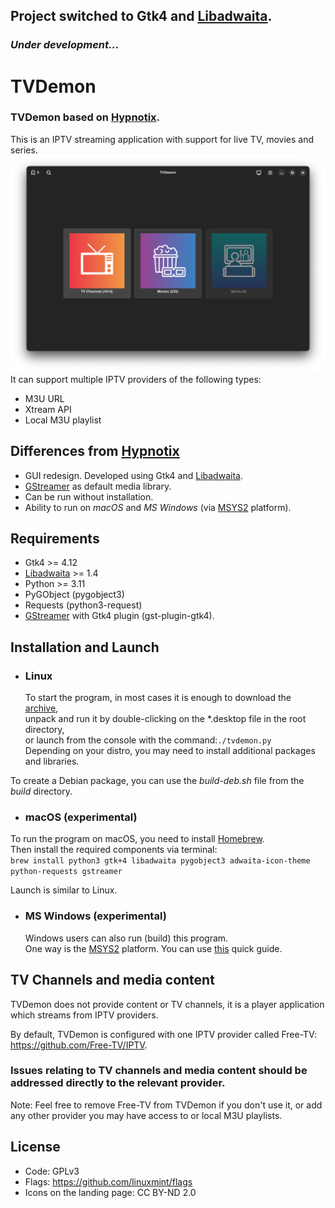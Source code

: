 ## Project switched to **Gtk4** and [Libadwaita](https://gnome.pages.gitlab.gnome.org/libadwaita/doc/main/index.html).  
### *Under development...*

# TVDemon
### TVDemon based on [Hypnotix](https://github.com/linuxmint/hypnotix).  
This is an IPTV streaming application with support for live TV, movies and series.
![TVDemon](https://raw.githubusercontent.com/DYefremov/TVDemon/gh-pages/assets/TVDemon.png)
It can support multiple IPTV providers of the following types:

- M3U URL
- Xtream API
- Local M3U playlist

## Differences from [Hypnotix](https://github.com/linuxmint/hypnotix)
 * GUI redesign. Developed using Gtk4 and [Libadwaita](https://gnome.pages.gitlab.gnome.org/libadwaita/).
 * [GStreamer](https://gstreamer.freedesktop.org/) as default media library.
 * Can be run without installation. 
 * Ability to run on *macOS* and *MS Windows* (via [MSYS2](https://www.msys2.org/) platform).

## Requirements
- Gtk4 >= 4.12
- [Libadwaita](https://gnome.pages.gitlab.gnome.org/libadwaita/) >= 1.4
- Python >= 3.11
- PyGObject (pygobject3)
- Requests (python3-request)
- [GStreamer](https://gstreamer.freedesktop.org/) with Gtk4 plugin (gst-plugin-gtk4).

## Installation and Launch
* ### Linux
  To start the program, in most cases it is enough to download the [archive](https://github.com/DYefremov/TVDemon/archive/refs/heads/main.zip),   
  unpack and run it by double-clicking on the *.desktop file in the root directory,  
  or launch from the console with the command:```./tvdemon.py```   
  Depending on your distro, you may need to install additional packages and libraries.

To create a Debian package, you can use the *build-deb.sh* file from the *build* directory.  

* ### macOS (experimental)  
To run the program on macOS, you need to install [Homebrew](https://brew.sh/).  
Then install the required components via terminal:  
`brew install python3 gtk+4 libadwaita pygobject3 adwaita-icon-theme python-requests gstreamer`

Launch is similar to Linux.


* ### MS Windows (experimental) 
  Windows users can also run (build) this program.  
One way is the [MSYS2](https://www.msys2.org/) platform. You can use [this](https://github.com/DYefremov/TVDemon/blob/main/build/win/BUILD.md) quick guide.  

## TV Channels and media content

TVDemon does not provide content or TV channels, it is a player application which streams from IPTV providers.

By default, TVDemon is configured with one IPTV provider called Free-TV: https://github.com/Free-TV/IPTV.

### Issues relating to TV channels and media content should be addressed directly to the relevant provider.

Note: Feel free to remove Free-TV from TVDemon if you don't use it, or add any other provider you may have access to or local M3U playlists.  

## License

- Code: GPLv3
- Flags: https://github.com/linuxmint/flags
- Icons on the landing page: CC BY-ND 2.0